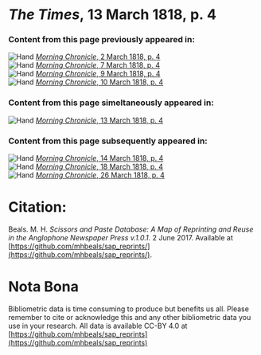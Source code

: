 # *The Times*, 13 March 1818, p. 4  
  
### Content from this page previously appeared in:  
![Hand](http://scissorsandpaste.net/wp-content/uploads/2017/06/smallhandpointer.png) [*Morning Chronicle*, 2 March 1818, p. 4](https://mhbeals.github.io/sap_html/Morning-Chronicle/Morning-Chronicle-2-March-1818-p-4)  
![Hand](http://scissorsandpaste.net/wp-content/uploads/2017/06/smallhandpointer.png) [*Morning Chronicle*, 7 March 1818, p. 4](https://mhbeals.github.io/sap_html/Morning-Chronicle/Morning-Chronicle-7-March-1818-p-4)  
![Hand](http://scissorsandpaste.net/wp-content/uploads/2017/06/smallhandpointer.png) [*Morning Chronicle*, 9 March 1818, p. 4](https://mhbeals.github.io/sap_html/Morning-Chronicle/Morning-Chronicle-9-March-1818-p-4)  
![Hand](http://scissorsandpaste.net/wp-content/uploads/2017/06/smallhandpointer.png) [*Morning Chronicle*, 10 March 1818, p. 4](https://mhbeals.github.io/sap_html/Morning-Chronicle/Morning-Chronicle-10-March-1818-p-4)  
  
### Content from this page simeltaneously appeared in:  
![Hand](http://scissorsandpaste.net/wp-content/uploads/2017/06/smallhandpointer.png) [*Morning Chronicle*, 13 March 1818, p. 4](https://mhbeals.github.io/sap_html/Morning-Chronicle/Morning-Chronicle-13-March-1818-p-4)  
  
### Content from this page subsequently appeared in:  
![Hand](http://scissorsandpaste.net/wp-content/uploads/2017/06/smallhandpointer.png) [*Morning Chronicle*, 14 March 1818, p. 4](https://mhbeals.github.io/sap_html/Morning-Chronicle/Morning-Chronicle-14-March-1818-p-4)  
![Hand](http://scissorsandpaste.net/wp-content/uploads/2017/06/smallhandpointer.png) [*Morning Chronicle*, 18 March 1818, p. 4](https://mhbeals.github.io/sap_html/Morning-Chronicle/Morning-Chronicle-18-March-1818-p-4)  
![Hand](http://scissorsandpaste.net/wp-content/uploads/2017/06/smallhandpointer.png) [*Morning Chronicle*, 26 March 1818, p. 4](https://mhbeals.github.io/sap_html/Morning-Chronicle/Morning-Chronicle-26-March-1818-p-4)  


# Citation: 

Beals. M. H. *Scissors and Paste Database: A Map of Reprinting and Reuse in the Anglophone Newspaper Press v.1.0.1.* 2 June 2017. Available at [https://github.com/mhbeals/sap_reprints/](https://github.com/mhbeals/sap_reprints/). 

# Nota Bona

Bibliometric data is time consuming to produce but benefits us all. Please remember to cite or acknowledge this and any other bibliometric data you use in your research. All data is available CC-BY 4.0 at [https://github.com/mhbeals/sap_reprints](https://github.com/mhbeals/sap_reprints)